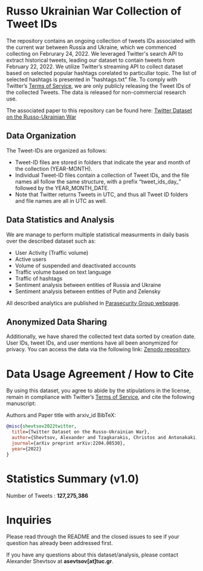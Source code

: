 # Russo Ukrainian War Collection of Tweet IDs
 
The repository contains an ongoing collection of tweets IDs associated with the current war between Russia and Ukraine, which we commenced collecting on Februrary 24, 2022. We leveraged Twitter's search API to extract historical tweets, leading our dataset to contain tweets from February 22, 2022. We utilize Twitter’s streaming API to collect dataset based on selected popular hashtags corelated to particullar topic. The list of selected hashtags is presented in "hashtags.txt" file. To comply with Twitter’s [Terms of Service](https://developer.twitter.com/en/developer-terms/agreement-and-policy), we are only publicly releasing the Tweet IDs of the collected Tweets. The data is released for non-commercial research use. 

The associated paper to this repository can be found here: [Twitter Dataset on the Russo-Ukrainian War](https://arxiv.org/abs/2204.08530)


## Data Organization
The Tweet-IDs are organized as follows:
* Tweet-ID files are stored in folders that indicate the year and month of the collection (YEAR-MONTH). 
* Individual Tweet-ID files contain a collection of Tweet IDs, and the file names all follow the same structure, with a prefix “tweet_ids_day_” followed by the YEAR_MONTH_DATE. 
* Note that Twitter returns Tweets in UTC, and thus all Tweet ID folders and file names are all in UTC as well. 


## Data Statistics and Analysis
We are manage to perform multiple statistical measurments in daily basis over the described dataset such as:
* User Activity (Traffic volume)
* Active users
* Volume of suspended and deactivated accounts
* Traffic volume based on text language
* Traffic of hashtags
* Sentiment analysis between entities of Russia and Ukraine
* Sentiment analysis between entities of Putin and Zelensky

All described analytics are published in [Parasecurity Group webpage](https://alexdrk14.github.io/RussiaUkraineWar/).

## Anonymized Data Sharing
Additionally, we have shared the collected text data sorted by creation date. User IDs, tweet IDs, and user mentions have all been anonymized for privacy. You can access the data via the following link: [Zenodo repository](https://zenodo.org/record/8362914).


# Data Usage Agreement / How to Cite
By using this dataset, you agree to abide by the stipulations in the license, remain in compliance with Twitter’s [Terms of Service](https://developer.twitter.com/en/developer-terms/agreement-and-policy), and cite the following manuscript: 

Authors and Paper title with arxiv_id
BibTeX:
```bibtex
@misc{shevtsov2022twitter,
  title={Twitter Dataset on the Russo-Ukrainian War},
  author={Shevtsov, Alexander and Tzagkarakis, Christos and Antonakaki, Despoina and Pratikakis, Polyvios and Ioannidis, Sotiris},
  journal={arXiv preprint arXiv:2204.08530},
  year={2022}
}
```


# Statistics Summary (v1.0)
Number of Tweets : **127,275,386**


# Inquiries

Please read through the README and the closed issues to see if your question has already been addressed first. 

If you have any  questions about this dataset/analysis, please contact Alexander Shevtsov at **asevtsov[at]tuc.gr**.

